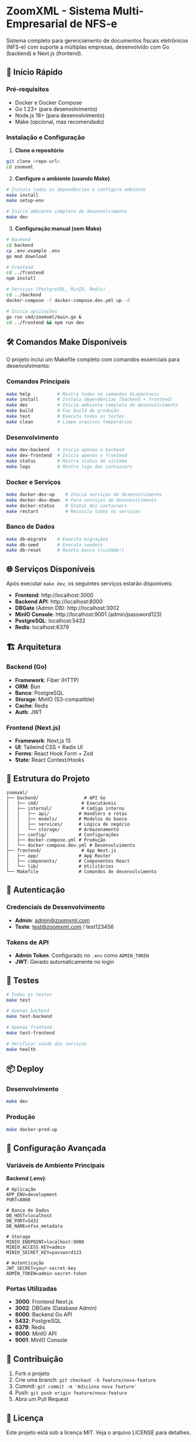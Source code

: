 # ZoomXML - Sistema Multi-Empresarial de NFS-e

Sistema completo para gerenciamento de documentos fiscais eletrônicos (NFS-e) com suporte a múltiplas empresas, desenvolvido com Go (backend) e Next.js (frontend).

## 🚀 Início Rápido

### Pré-requisitos
- Docker e Docker Compose
- Go 1.23+ (para desenvolvimento)
- Node.js 18+ (para desenvolvimento)
- Make (opcional, mas recomendado)

### Instalação e Configuração

1. **Clone o repositório**
```bash
git clone <repo-url>
cd zoomxml
```

2. **Configure o ambiente (usando Make)**
```bash
# Instala todas as dependências e configura ambiente
make install
make setup-env

# Inicia ambiente completo de desenvolvimento
make dev
```

3. **Configuração manual (sem Make)**
```bash
# Backend
cd backend
cp .env.example .env
go mod download

# Frontend
cd ../frontend
npm install

# Serviços (PostgreSQL, MinIO, Redis)
cd ../backend
docker-compose -f docker-compose.dev.yml up -d

# Inicia aplicações
go run cmd/zoomxml/main.go &
cd ../frontend && npm run dev
```

## 🛠️ Comandos Make Disponíveis

O projeto inclui um Makefile completo com comandos essenciais para desenvolvimento:

### Comandos Principais
```bash
make help          # Mostra todos os comandos disponíveis
make install       # Instala dependências (backend + frontend)
make dev           # Inicia ambiente completo de desenvolvimento
make build         # Faz build de produção
make test          # Executa todos os testes
make clean         # Limpa arquivos temporários
```

### Desenvolvimento
```bash
make dev-backend   # Inicia apenas o backend
make dev-frontend  # Inicia apenas o frontend
make status        # Mostra status do sistema
make logs          # Mostra logs dos containers
```

### Docker e Serviços
```bash
make docker-dev-up    # Inicia serviços de desenvolvimento
make docker-dev-down  # Para serviços de desenvolvimento
make docker-status    # Status dos containers
make restart          # Reinicia todos os serviços
```

### Banco de Dados
```bash
make db-migrate    # Executa migrações
make db-seed       # Executa seeders
make db-reset      # Reseta banco (cuidado!)
```

## 🌐 Serviços Disponíveis

Após executar `make dev`, os seguintes serviços estarão disponíveis:

- **Frontend**: http://localhost:3000
- **Backend API**: http://localhost:8000
- **DBGate** (Admin DB): http://localhost:3002
- **MinIO Console**: http://localhost:9001 (admin/password123)
- **PostgreSQL**: localhost:5432
- **Redis**: localhost:6379

## 🏗️ Arquitetura

### Backend (Go)
- **Framework**: Fiber (HTTP)
- **ORM**: Bun
- **Banco**: PostgreSQL
- **Storage**: MinIO (S3-compatible)
- **Cache**: Redis
- **Auth**: JWT

### Frontend (Next.js)
- **Framework**: Next.js 15
- **UI**: Tailwind CSS + Radix UI
- **Forms**: React Hook Form + Zod
- **State**: React Context/Hooks

## 📁 Estrutura do Projeto

```
zoomxml/
├── backend/                 # API Go
│   ├── cmd/                # Executáveis
│   ├── internal/           # Código interno
│   │   ├── api/           # Handlers e rotas
│   │   ├── models/        # Modelos do banco
│   │   ├── services/      # Lógica de negócio
│   │   └── storage/       # Armazenamento
│   ├── config/            # Configurações
│   ├── docker-compose.yml # Produção
│   └── docker-compose.dev.yml # Desenvolvimento
├── frontend/               # App Next.js
│   ├── app/               # App Router
│   ├── components/        # Componentes React
│   └── lib/               # Utilitários
└── Makefile               # Comandos de desenvolvimento
```

## 🔐 Autenticação

### Credenciais de Desenvolvimento
- **Admin**: admin@zoomxml.com
- **Teste**: test@zoomxml.com / test123456

### Tokens de API
- **Admin Token**: Configurado no `.env` como `ADMIN_TOKEN`
- **JWT**: Gerado automaticamente no login

## 🧪 Testes

```bash
# Todos os testes
make test

# Apenas backend
make test-backend

# Apenas frontend
make test-frontend

# Verificar saúde dos serviços
make health
```

## 📦 Deploy

### Desenvolvimento
```bash
make dev
```

### Produção
```bash
make docker-prod-up
```

## 🔧 Configuração Avançada

### Variáveis de Ambiente Principais

**Backend (.env)**:
```env
# Aplicação
APP_ENV=development
PORT=8000

# Banco de Dados
DB_HOST=localhost
DB_PORT=5432
DB_NAME=nfse_metadata

# Storage
MINIO_ENDPOINT=localhost:9000
MINIO_ACCESS_KEY=admin
MINIO_SECRET_KEY=password123

# Autenticação
JWT_SECRET=your-secret-key
ADMIN_TOKEN=admin-secret-token
```

### Portas Utilizadas
- **3000**: Frontend Next.js
- **3002**: DBGate (Database Admin)
- **8000**: Backend Go API
- **5432**: PostgreSQL
- **6379**: Redis
- **9000**: MinIO API
- **9001**: MinIO Console

## 🤝 Contribuição

1. Fork o projeto
2. Crie uma branch: `git checkout -b feature/nova-feature`
3. Commit: `git commit -m 'Adiciona nova feature'`
4. Push: `git push origin feature/nova-feature`
5. Abra um Pull Request

## 📄 Licença

Este projeto está sob a licença MIT. Veja o arquivo LICENSE para detalhes.